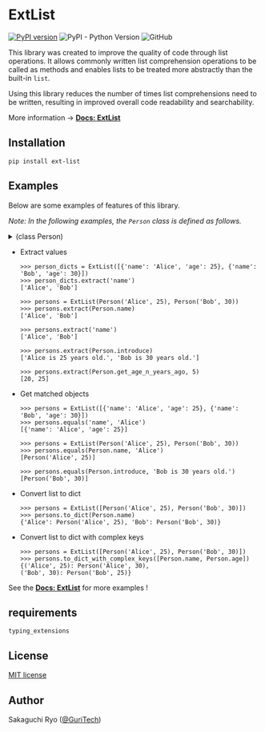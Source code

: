 # ExtList
[![PyPI version](https://badge.fury.io/py/ext-list.svg)](https://badge.fury.io/py/ext-list)
![PyPI - Python Version](https://img.shields.io/pypi/pyversions/ext-list)
![GitHub](https://img.shields.io/github/license/sk-guritech/ext-list)

This library was created to improve the quality of code through list operations. It allows commonly written list comprehension operations to be called as methods and enables lists to be treated more abstractly than the built-in `list`.

Using this library reduces the number of times list comprehensions need to be written, resulting in improved overall code readability and searchability.

More information -> **[Docs: ExtList](https://sk-guritech.github.io/ext-list/)**

## Installation
```
pip install ext-list
```

## Examples
Below are some examples of features of this library.

_Note: In the following examples, the `Person` class is defined as follows._

<details>
    <summary>(class Person)</summary>

    >>> class Person:
    ...     def __init__(self, name, age):
    ...         self.__name = name
    ...         self.__age = age
    ...
    ...     def introduce(self):
    ...         return f'{self.name} is {self.age} years old.'
    ...
    ...     def get_age_n_years_ago(self, n: int) -> int:
    ...        return self.age - n
    ...
    ...     @property
    ...     def name(self):
    ...         return self.__name
    ...
    ...     @property
    ...     def age(self):
    ...         return self.__age
    ...
    ...     def __repr__(self):
    ...         return f'Person(\'{self.name}\', {self.age})'
    ...
</details>

- Extract values
    ```
    >>> person_dicts = ExtList([{'name': 'Alice', 'age': 25}, {'name': 'Bob', 'age': 30}])
    >>> person_dicts.extract('name')
    ['Alice', 'Bob']

    >>> persons = ExtList(Person('Alice', 25), Person('Bob', 30))
    >>> persons.extract(Person.name)
    ['Alice', 'Bob']

    >>> persons.extract('name')
    ['Alice', 'Bob']

    >>> persons.extract(Person.introduce)
    ['Alice is 25 years old.', 'Bob is 30 years old.']

    >>> persons.extract(Person.get_age_n_years_ago, 5)
    [20, 25]
    ```

- Get matched objects
    ```
    >>> persons = ExtList([{'name': 'Alice', 'age': 25}, {'name': 'Bob', 'age': 30}])
    >>> persons.equals('name', 'Alice')
    [{'name': 'Alice', 'age': 25}]

    >>> persons = ExtList(Person('Alice', 25), Person('Bob', 30))
    >>> persons.equals(Person.name, 'Alice')
    [Person('Alice', 25)]

    >>> persons.equals(Person.introduce, 'Bob is 30 years old.')
    [Person('Bob', 30)]
    ```

- Convert list to dict
    ```
    >>> persons = ExtList([Person('Alice', 25), Person('Bob', 30)])
    >>> persons.to_dict(Person.name)
    {'Alice': Person('Alice', 25), 'Bob': Person('Bob', 30)}
    ```

- Convert list to dict with complex keys
    ```
    >>> persons = ExtList([Person('Alice', 25), Person('Bob', 30)])
    >>> persons.to_dict_with_complex_keys([Person.name, Person.age])
    {('Alice', 25): Person('Alice', 30),
    ('Bob', 30): Person('Bob', 25)}
    ```

See the **[Docs: ExtList](https://sk-guritech.github.io/ext-list/)** for more examples !

## requirements
```
typing_extensions
```

## License
[MIT license](https://github.com/sk-guritech/ext-list/blob/master/LICENSE)

## Author
Sakaguchi Ryo ([@GuriTech](https://twitter.com/GuriTech))
